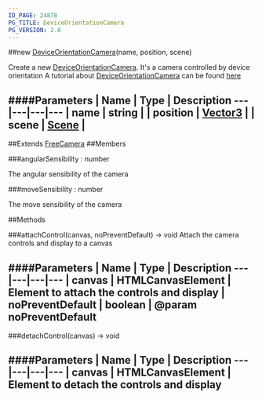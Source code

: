 ```yaml
---
ID_PAGE: 24878
PG_TITLE: DeviceOrientationCamera
PG_VERSION: 2.0
---
```

##new [DeviceOrientationCamera](/classes/DeviceOrientationCamera)(name, position, scene)



Create a new [DeviceOrientationCamera](/classes/DeviceOrientationCamera). It's a camera controlled by device orientation
A tutorial about [DeviceOrientationCamera](/classes/DeviceOrientationCamera) can be found [here](http://blogs.msdn.com/b/eternalcoding/archive/2013/10/07/understanding-deviceorientation-events-by-creating-a-small-3d-game-with-babylon-js.aspx)




####Parameters
 | Name | Type | Description
---|---|---|---
 | name | string | 
 | position | [Vector3](/classes/Vector3) | 
 | scene | [Scene](/classes/Scene) | 
---

##Extends [FreeCamera](/classes/FreeCamera)
##Members

###angularSensibility : number




The angular sensibility of the camera



###moveSensibility : number




The move sensibility of the camera











##Methods

###attachControl(canvas, noPreventDefault) &rarr; void
Attach the camera controls and display to a canvas





####Parameters
 | Name | Type | Description
---|---|---|---
 | canvas | HTMLCanvasElement | Element to attach the controls and display
 | noPreventDefault | boolean | @param noPreventDefault
---

###detachControl(canvas) &rarr; void

####Parameters
 | Name | Type | Description
---|---|---|---
 | canvas | HTMLCanvasElement | Element to detach the controls and display
---
